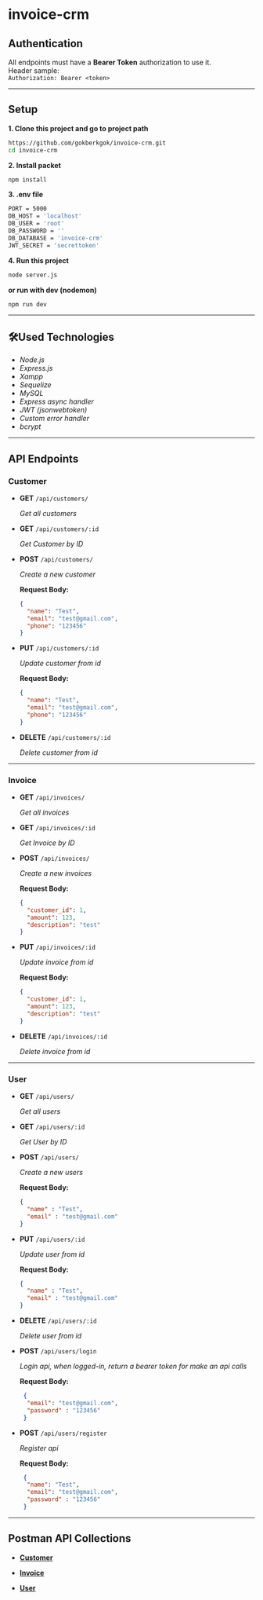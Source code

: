 # invoice-crm
## Authentication

All endpoints must have a  **Bearer Token** authorization to use it.  
Header sample:  
`Authorization: Bearer <token>`

---

## Setup

**1. Clone this project and go to project path**
```bash
https://github.com/gokberkgok/invoice-crm.git
cd invoice-crm
```

**2. Install packet**
```bash
npm install
```   

**3.  .env file**
```bash
PORT = 5000
DB_HOST = 'localhost'
DB_USER = 'root'
DB_PASSWORD = ''
DB_DATABASE = 'invoice-crm'
JWT_SECRET = 'secrettoken'
``` 

**4. Run this project**
```bash
node server.js
```
**or run with dev (nodemon)**
```bash
npm run dev
```

---

## 🛠️Used Technologies

- *Node.js*
- *Express.js*
- *Xampp*
- *Sequelize*
- *MySQL*
- *Express async handler*
- *JWT (jsonwebtoken)*
- *Custom error handler*
- *bcrypt*

---

## API Endpoints

### Customer 

- **GET** `/api/customers/`
  
  *Get all customers*
- **GET** `/api/customers/:id`
  
  *Get Customer by ID*
- **POST** `/api/customers/`
    
  *Create a new customer*
  
  **Request Body:**
    ```json
    {
      "name": "Test",
      "email": "test@gmail.com",
      "phone": "123456"
    }

- **PUT** `/api/customers/:id`
  
  *Update customer from id*

  **Request Body:**
    ```json
    {
      "name": "Test",
      "email": "test@gmail.com",
      "phone": "123456"
    }
- **DELETE** `/api/customers/:id`
  
  *Delete customer from id*

---

### Invoice 

- **GET** `/api/invoices/`
  
  *Get all invoices*
- **GET** `/api/invoices/:id`
  
  *Get Invoice by ID*
- **POST** `/api/invoices/`
    
  *Create a new invoices*
  
  **Request Body:**
    ```json
    {
      "customer_id": 1,
      "amount": 123,
      "description": "test"
    }

- **PUT** `/api/invoices/:id`
  
  *Update invoice from id*

  **Request Body:**
    ```json
    {
      "customer_id": 1,
      "amount": 123,
      "description": "test"
    }
- **DELETE** `/api/invoices/:id`
  
  *Delete invoice from id*

---

### User 

- **GET** `/api/users/`
  
  *Get all users*
- **GET** `/api/users/:id`
  
  *Get User by ID*
- **POST** `/api/users/`
    
  *Create a new users*
  
  **Request Body:**
    ```json
    {
      "name" : "Test",
      "email" : "test@gmail.com"
    }

- **PUT** `/api/users/:id`
  
  *Update user from id*

  **Request Body:**
    ```json
    {
      "name" : "Test",
      "email" : "test@gmail.com"
    }
- **DELETE** `/api/users/:id`
  
  *Delete user from id*
  
- **POST** `/api/users/login`
    
  *Login api, when logged-in, return a bearer token for make an api calls*
  
  **Request Body:**
    ```json
     {
      "email": "test@gmail.com",
      "password" : "123456"
     }

- **POST** `/api/users/register`
    
  *Register api*
  
  **Request Body:**
    ```json
     {
      "name": "Test",
      "email": "test@gmail.com",
      "password" : "123456"
     }

---

## Postman API Collections

- **[Customer](https://www.postman.com/winter-capsule-70582/workspace/invoice-crm-api/collection/36620451-25bf3563-7165-4383-95f1-9c27dec38fcb?action=share&creator=36620451)**

- **[Invoice](https://www.postman.com/winter-capsule-70582/workspace/invoice-crm-api/collection/36620451-c13d7bcc-8a98-4bce-8df9-b6ebeae57308?action=share&creator=36620451)**

- **[User](https://www.postman.com/winter-capsule-70582/workspace/invoice-crm-api/collection/36620451-022bcd37-0342-4000-88aa-bf2877084307?action=share&creator=36620451)**

